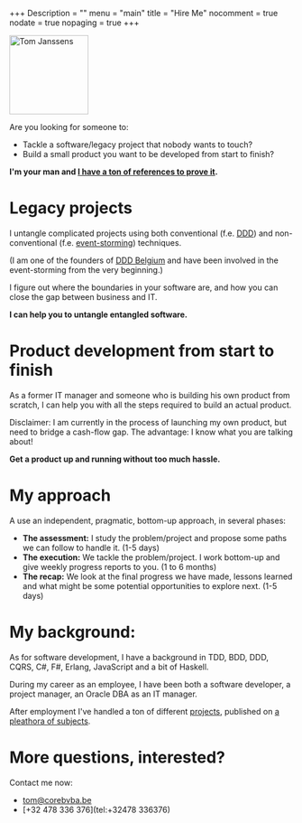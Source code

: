 +++
Description = ""
menu = "main"
title = "Hire Me"
nocomment = true
nodate = true
nopaging = true
+++

<img src="/images/me.jpg" alt="Tom Janssens" style="width: 10em"/>

Are you looking for someone to:

- Tackle a software/legacy project that nobody wants to touch? 
- Build a small product you want to be developed from start to finish?

**I'm your man and [I have a ton of references to prove it](/about/#toc_1).**

# Legacy projects

I untangle complicated projects using both conventional (f.e. [DDD](http://en.wikipedia.org/wiki/Domain-driven_design)) and non-conventional 
(f.e. [event-storming](http://ziobrando.blogspot.be/2013/11/introducing-event-storming.html))  techniques.

(I am one of the founders of [DDD Belgium](domaindriven.be) and have been involved in the event-storming from the very beginning.)

I figure out where the boundaries in your software are, and how you can close the gap between business and IT.

**I can help you to untangle entangled software.**

# Product development from start to finish

As a former IT manager and someone who is building his own product from scratch, I can help you with all the steps required to build an actual product.

Disclaimer: I am currently in the process of launching my own product, but need to bridge a cash-flow gap. The advantage: I know what you are talking about!

**Get a product up and running without too much hassle.**

# My approach

A use an independent, pragmatic, bottom-up approach, in several phases:

- **The assessment:** I study the problem/project and propose some paths we can follow to handle it. (1-5 days) 
- **The execution:** We tackle the problem/project. I work bottom-up and give weekly progress reports to you. (1 to 6 months) 
- **The recap:** We look at the final progress we have made, lessons learned and what might be some potential opportunities to explore next.  (1-5 days)

# My background:

As for software development, I have a background in TDD, BDD, DDD, CQRS, C#, F#, Erlang, JavaScript and a bit of Haskell.

During my career as an employee, I have been both a software developer, a project manager, an Oracle DBA as an IT manager. 

After employment I've handled a ton of different [projects](http://be.linkedin.com/in/tomjanssens#background-projects), published on [a pleathora of subjects](http://be.linkedin.com/in/tomjanssens#background-publications).

# More questions, interested?

Contact me now:

* [tom@corebvba.be](mailto://tom@corebvba.be)
* [+32 478 336 376](tel:+32478 336376)